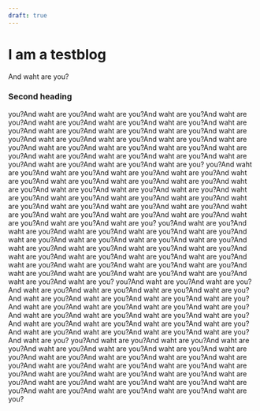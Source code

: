 ```yaml
---
draft: true
---
```

# I am a testblog

And waht are you?

### Second heading
 you?And waht are you?And waht are you?And waht are you?And waht are you?And waht are you?And waht are you?And waht are you?And waht are you?And waht are you?And waht are you?And waht are you?And waht are you?And waht are you?And waht are you?And waht are you?And waht are you?And waht are you?And waht are you?And waht are you?And waht are you?And waht are you?And waht are you?And waht are you?And waht are you?And waht are you?And waht are you?And waht are you? you?And waht are you?And waht are you?And waht are you?And waht are you?And waht are you?And waht are you?And waht are you?And waht are you?And waht are you?And waht are you?And waht are you?And waht are you?And waht are you?And waht are you?And waht are you?And waht are you?And waht are you?And waht are you?And waht are you?And waht are you?And waht are you?And waht are you?And waht are you?And waht are you?And waht are you?And waht are you?And waht are you? you?And waht are you?And waht are you?And waht are you?And waht are you?And waht are you?And waht are you?And waht are you?And waht are you?And waht are you?And waht are you?And waht are you?And waht are you?And waht are you?And waht are you?And waht are you?And waht are you?And waht are you?And waht are you?And waht are you?And waht are you?And waht are you?And waht are you?And waht are you?And waht are you?And waht are you?And waht are you?And waht are you? you?And waht are you?And waht are you?And waht are you?And waht are you?And waht are you?And waht are you?And waht are you?And waht are you?And waht are you?And waht are you?And waht are you?And waht are you?And waht are you?And waht are you?And waht are you?And waht are you?And waht are you?And waht are you?And waht are you?And waht are you?And waht are you?And waht are you?And waht are you?And waht are you?And waht are you?And waht are you?And waht are you? you?And waht are you?And waht are you?And waht are you?And waht are you?And waht are you?And waht are you?And waht are you?And waht are you?And waht are you?And waht are you?And waht are you?And waht are you?And waht are you?And waht are you?And waht are you?And waht are you?And waht are you?And waht are you?And waht are you?And waht are you?And waht are you?And waht are you?And waht are you?And waht are you?And waht are you?And waht are you?And waht are you?